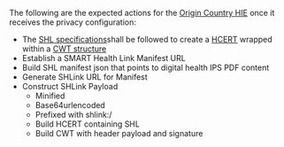 The following are the expected actions for the [Origin Country HIE](actor-ochie.html) once it receives the privacy configuration:
- The [SHL specifications](https://build.fhir.org/ig/HL7/smart-health-cards-and-links/links-specification.html)shall be followed to create a [HCERT](https://www.smart.who.int/trust/StructureDefinition-Hcert.html) wrapped within a [CWT structure](https://www.smart.who.int/trust/StructureDefinition-CWT.html)
- Establish a SMART Health Link Manifest URL
- Build SHL manifest json that points to digital health IPS PDF content
- Generate SHLink URL for Manifest
- Construct SHLink Payload
  - Minified
  - Base64urlencoded
  - Prefixed with shlink:/
  - Build HCERT containing SHL 
  - Build CWT with header payload and signature